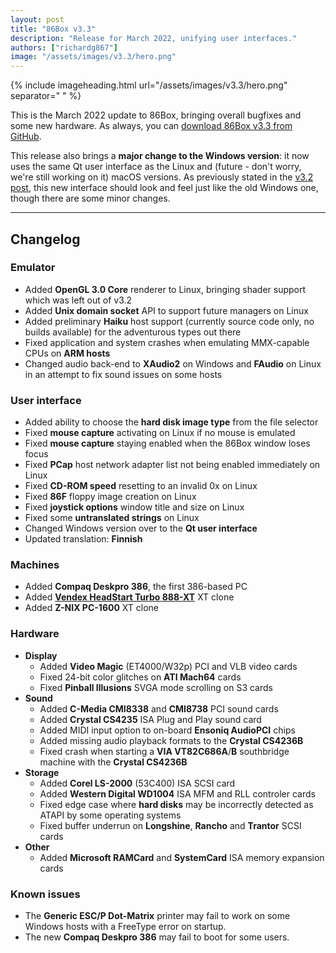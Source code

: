 ```yaml
---
layout: post
title: "86Box v3.3"
description: "Release for March 2022, unifying user interfaces."
authors: ["richardg867"]
image: "/assets/images/v3.3/hero.png"
---
```


{% include imageheading.html url="/assets/images/v3.3/hero.png" separator=" " %}

This is the March 2022 update to 86Box, bringing overall bugfixes and some new hardware. As always, you can [download 86Box v3.3 from GitHub](https://github.com/86Box/86Box/releases/tag/v3.3).

This release also brings a **major change to the Windows version**: it now uses the same Qt user interface as the Linux and (future - don't worry, we're still working on it) macOS versions. As previously stated in the [v3.2 post](/2022/02/16/86box-v3-2.html#now-with-linux), this new interface should look and feel just like the old Windows one, though there are some minor changes.

<hr />

## Changelog

### Emulator

* Added **OpenGL 3.0 Core** renderer to Linux, bringing shader support which was left out of v3.2
* Added **Unix domain socket** API to support future managers on Linux
* Added preliminary **Haiku** host support (currently source code only, no builds available) for the adventurous types out there
* Fixed application and system crashes when emulating MMX-capable CPUs on **ARM hosts**
* Changed audio back-end to **XAudio2** on Windows and **FAudio** on Linux in an attempt to fix sound issues on some hosts

### User interface

* Added ability to choose the **hard disk image type** from the file selector
* Fixed **mouse capture** activating on Linux if no mouse is emulated
* Fixed **mouse capture** staying enabled when the 86Box window loses focus
* Fixed **PCap** host network adapter list not being enabled immediately on Linux
* Fixed **CD-ROM speed** resetting to an invalid 0x on Linux
* Fixed **86F** floppy image creation on Linux
* Fixed **joystick options** window title and size on Linux
* Fixed some **untranslated strings** on Linux
* Changed Windows version over to the **Qt user interface**
* Updated translation: **Finnish**

### Machines

* Added **Compaq Deskpro 386**, the first 386-based PC
* Added <a href="https://www.youtube.com/watch?v=VhDmYhopMgA" title="As seen on LGR">**Vendex HeadStart Turbo 888-XT**</a> XT clone
* Added **Z-NIX PC-1600** XT clone

### Hardware

* **Display**
  * Added **Video Magic** (ET4000/W32p) PCI and VLB video cards
  * Fixed 24-bit color glitches on **ATI Mach64** cards
  * Fixed **Pinball Illusions** SVGA mode scrolling on S3 cards
* **Sound**
  * Added **C-Media CMI8338** and **CMI8738** PCI sound cards
  * Added **Crystal CS4235** ISA Plug and Play sound card
  * Added MIDI input option to on-board **Ensoniq AudioPCI** chips
  * Added missing audio playback formats to the **Crystal CS4236B**
  * Fixed crash when starting a **VIA VT82C686A**/**B** southbridge machine with the **Crystal CS4236B**
* **Storage**
  * Added **Corel LS-2000** (53C400) ISA SCSI card
  * Added **Western Digital WD1004** ISA MFM and RLL controler cards
  * Fixed edge case where **hard disks** may be incorrectly detected as ATAPI by some operating systems
  * Fixed buffer underrun on **Longshine**, **Rancho** and **Trantor** SCSI cards
* **Other**
  * Added **Microsoft RAMCard** and **SystemCard** ISA memory expansion cards

### Known issues

* The **Generic ESC/P Dot-Matrix** printer may fail to work on some Windows hosts with a FreeType error on startup.
* The new **Compaq Deskpro 386** may fail to boot for some users.
